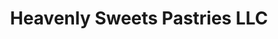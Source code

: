 ---
title: "Heavenly Sweets Pastries LLC"
url: /valrico/heavenly-sweets-pastries-llc/
shop: bakery
---
